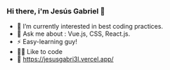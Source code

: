 ### Hi there, i'm Jesús Gabriel 👋

- 🌱 I’m currently interested in best coding practices.
- 💬 Ask me about : Vue.js, CSS, React.js.
- ⚡ Easy-learning guy!
- 👨‍💻 Like to code
- 👀 https://jesusgabri3l.vercel.app/
